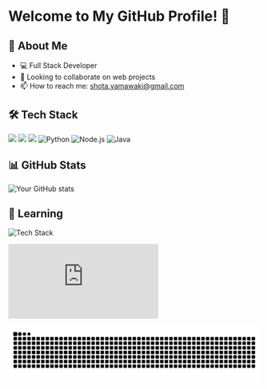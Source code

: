 # Welcome to My GitHub Profile! 👋

## 🚀 About Me
- 💻 Full Stack Developer
- 👯 Looking to collaborate on web projects
- 📫 How to reach me: shota.yamawaki@gmail.com

## 🛠️ Tech Stack

<p>
  <img src="https://img.shields.io/badge/HTML5-E34F26?style=for-the-badge&logo=html5&logoColor=white">
  <img src="https://img.shields.io/badge/CSS3-1572B6?style=for-the-badge&logo=css3&logoColor=white">
  <img src="https://img.shields.io/badge/JavaScript-F7DF1E?style=for-the-badge&logo=javascript&logoColor=black">
  <img src="https://img.shields.io/badge/Python-3776AB?style=for-the-badge&logo=python&logoColor=white" alt="Python">
  <img src="https://img.shields.io/badge/Node.js-339933?style=for-the-badge&logo=node.js&logoColor=white" alt="Node.js">
  <img src="https://img.shields.io/badge/Java-007396?style=for-the-badge&logo=java&logoColor=white" alt="Java">
</p>


## 📊 GitHub Stats
![Your GitHub stats](https://github-readme-stats.vercel.app/api?username=imshota1009&show_icons=true&theme=radical)

## 🌱 Learning 
![Tech Stack](https://skillicons.dev/icons?i=c,java,python,javascript,html,css)

![](https://github-stats-evirunurm.vercel.app/api/languages.js?username=imshota1009)

![](https://raw.githubusercontent.com/imshota1009/imshota1009/output/github-contribution-grid-snake.svg)


